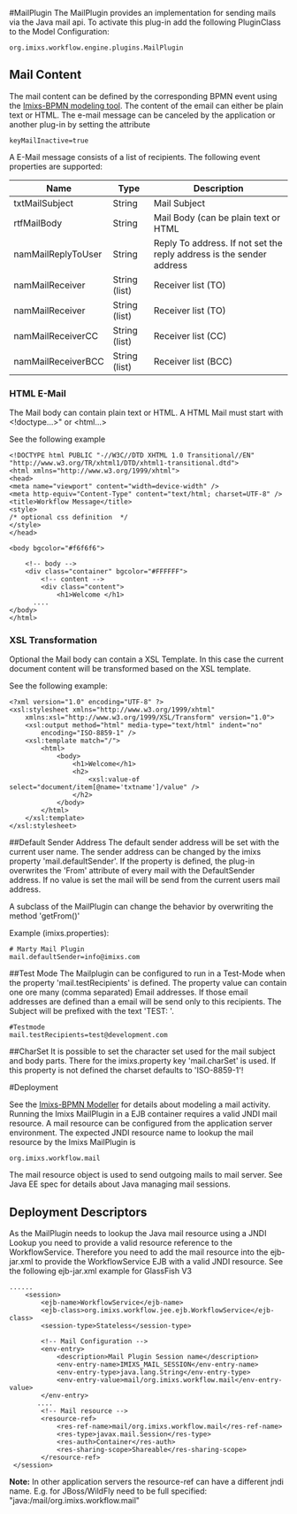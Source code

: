 #MailPlugin 
The MailPlugin provides an implementation for sending mails via the Java mail api.  To activate this plug-in add the following PluginClass to the Model Configuration:

    org.imixs.workflow.engine.plugins.MailPlugin


## Mail Content

The mail content can be defined by the corresponding BPMN event using the [Imixs-BPMN modeling tool](../../modelling/activities.html). 
The content of the email can either be plain text or HTML.
The e-mail message can be canceled by the application or another plug-in by setting the attribute 

    keyMailInactive=true

A E-Mail message consists of a list of recipients. The following event properties are supported:


|Name                  |Type       | Description                                   |
|----------------------|-----------|-----------------------------------------------| 
| txtMailSubject       | String    | Mail Subject                                  |
| rtfMailBody          | String    | Mail Body (can be plain text or HTML          |
| namMailReplyToUser   | String    | Reply To address. If not set the reply address is the sender address |
| namMailReceiver      | String (list)   | Receiver list (TO)                      |
| namMailReceiver      | String (list)   | Receiver list (TO)                      |
| namMailReceiverCC    | String (list)   | Receiver list (CC)                      |
| namMailReceiverBCC   | String (list)   | Receiver list (BCC)                     |


### HTML E-Mail

The Mail body can contain plain text or HTML. 
A HTML Mail must start with <!doctype...>" or <html...> 

See the following example

	<!DOCTYPE html PUBLIC "-//W3C//DTD XHTML 1.0 Transitional//EN" "http://www.w3.org/TR/xhtml1/DTD/xhtml1-transitional.dtd">
	<html xmlns="http://www.w3.org/1999/xhtml">
	<head>
	<meta name="viewport" content="width=device-width" />
	<meta http-equiv="Content-Type" content="text/html; charset=UTF-8" />
	<title>Workflow Message</title>
	<style>
	/* optional css definition  */
	</style>
	</head>
	
	<body bgcolor="#f6f6f6">
	
		<!-- body -->
		<div class="container" bgcolor="#FFFFFF">
			<!-- content -->
			<div class="content">
				<h1>Welcome </h1>
          ....
    </body>
    </html>



### XSL Transformation

Optional the Mail body can contain a XSL Template. In this case the current document content will be transformed based on the XSL template.

See the following example:

	<?xml version="1.0" encoding="UTF-8" ?>
	<xsl:stylesheet xmlns="http://www.w3.org/1999/xhtml"
		xmlns:xsl="http://www.w3.org/1999/XSL/Transform" version="1.0">
		<xsl:output method="html" media-type="text/html" indent="no"
			encoding="ISO-8859-1" />
		<xsl:template match="/">
			<html>
				<body>
					<h1>Welcome</h1>
					<h2>
						<xsl:value-of select="document/item[@name='txtname']/value" />
					</h2>
				</body>
			</html>
		</xsl:template>
	</xsl:stylesheet>



##Default Sender Address
The default sender address will be set with the current user name.  The sender address can be changed by the imixs property 'mail.defaultSender'. If the property is defined, the plug-in overwrites the 'From' attribute of every mail with the DefaultSender address.  If no value is set the mail will be send from the current users mail address.
 
A subclass of the MailPlugin can change the behavior by overwriting the method 'getFrom()'
 
Example (imixs.properties):

	# Marty Mail Plugin
	mail.defaultSender=info@imixs.com


##Test Mode
The Mailplugin can be configured to run in a Test-Mode when the property 'mail.testRecipients' is defined.  The property value can contain one ore many (comma separated) Email addresses. If those email addresses are defined than a email will be send only to this recipients. The Subject will be prefixed with the text 'TEST: '.

	#Testmode
	mail.testRecipients=test@development.com


##CharSet
It is possible to set the character set used for the mail subject and body parts. There for the imixs.property key 'mail.charSet' is used. If this property is not defined the charset defaults to 'ISO-8859-1'!

#Deployment

See the [Imixs-BPMN Modeller](../../modelling/index.html) for details about modeling a mail activity. Running the Imixs MailPlugin in a EJB container requires a valid JNDI mail resource. A mail resource can be configured from the application server environment. 
The expected JNDI resource name to lookup the mail resource by the Imixs MailPlugin is

    org.imixs.workflow.mail

The mail resource object is used to send outgoing mails to mail server. See Java EE spec for details about Java managing mail sessions.

## Deployment Descriptors
As the MailPlugin needs to lookup the Java mail resource using a JNDI Lookup you need to provide a  valid resource reference to the WorkflowService. Therefore you need to add the mail resource into the ejb-jar.xml to provide the WorkflowService EJB with a valid JNDI resource. See the following ejb-jar.xml example for GlassFish V3
   
	......   
		<session>
			<ejb-name>WorkflowService</ejb-name>
			<ejb-class>org.imixs.workflow.jee.ejb.WorkflowService</ejb-class>
			<session-type>Stateless</session-type>
			
			<!-- Mail Configuration -->
			<env-entry>
				<description>Mail Plugin Session name</description>
				<env-entry-name>IMIXS_MAIL_SESSION</env-entry-name>
				<env-entry-type>java.lang.String</env-entry-type>
				<env-entry-value>mail/org.imixs.workflow.mail</env-entry-value>
			</env-entry>
		   ....
			<!-- Mail resource -->
			<resource-ref>
				<res-ref-name>mail/org.imixs.workflow.mail</res-ref-name>
				<res-type>javax.mail.Session</res-type>
				<res-auth>Container</res-auth>
				<res-sharing-scope>Shareable</res-sharing-scope>
			</resource-ref>
	 </session>

 
 
<strong>Note:</strong> In other application servers the resource-ref can have a different jndi name.  E.g. for JBoss/WildFly need to be full specified: "java:/mail/org.imixs.workflow.mail"